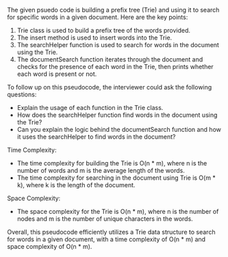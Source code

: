 The given psuedo code is building a prefix tree (Trie) and using it to search for specific words in a given document. Here are the key points:

1. Trie class is used to build a prefix tree of the words provided.
2. The insert method is used to insert words into the Trie.
3. The searchHelper function is used to search for words in the document using the Trie.
4. The documentSearch function iterates through the document and checks for the presence of each word in the Trie, then prints whether each word is present or not.

To follow up on this pseudocode, the interviewer could ask the following questions:
- Explain the usage of each function in the Trie class.
- How does the searchHelper function find words in the document using the Trie?
- Can you explain the logic behind the documentSearch function and how it uses the searchHelper to find words in the document?

Time Complexity: 
- The time complexity for building the Trie is O(n * m), where n is the number of words and m is the average length of the words.
- The time complexity for searching in the document using Trie is O(m * k), where k is the length of the document.

Space Complexity: 
- The space complexity for the Trie is O(n * m), where n is the number of nodes and m is the number of unique characters in the words.

Overall, this pseudocode efficiently utilizes a Trie data structure to search for words in a given document, with a time complexity of O(n * m) and space complexity of O(n * m).